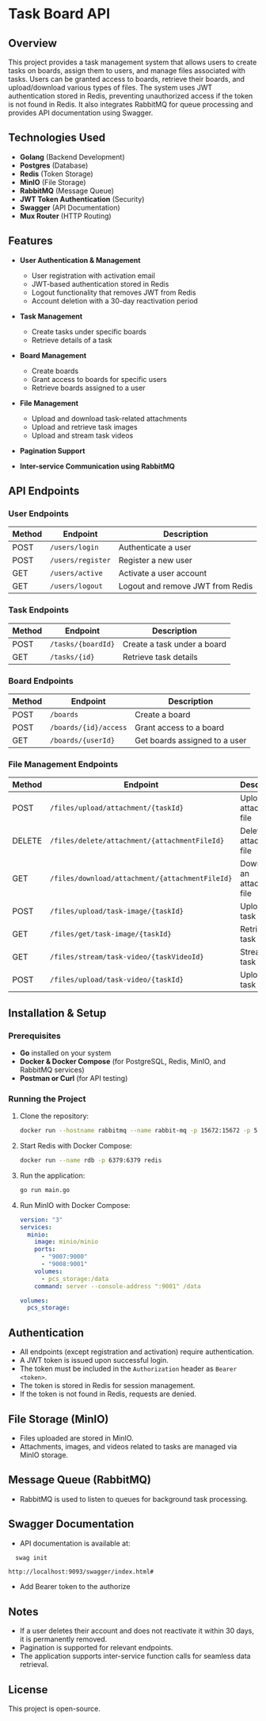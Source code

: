 # Task Board API

## Overview
This project provides a task management system that allows users to create tasks on boards, assign them to users, and manage files associated with tasks. Users can be granted access to boards, retrieve their boards, and upload/download various types of files. The system uses JWT authentication stored in Redis, preventing unauthorized access if the token is not found in Redis. It also integrates RabbitMQ for queue processing and provides API documentation using Swagger.

## Technologies Used
- **Golang** (Backend Development)
- **Postgres** (Database)
- **Redis** (Token Storage)
- **MinIO** (File Storage)
- **RabbitMQ** (Message Queue)
- **JWT Token Authentication** (Security)
- **Swagger** (API Documentation)
- **Mux Router** (HTTP Routing)

## Features
- **User Authentication & Management**
    - User registration with activation email
    - JWT-based authentication stored in Redis
    - Logout functionality that removes JWT from Redis
    - Account deletion with a 30-day reactivation period

- **Task Management**
    - Create tasks under specific boards
    - Retrieve details of a task

- **Board Management**
    - Create boards
    - Grant access to boards for specific users
    - Retrieve boards assigned to a user

- **File Management**
    - Upload and download task-related attachments
    - Upload and retrieve task images
    - Upload and stream task videos

- **Pagination Support**
- **Inter-service Communication using RabbitMQ**

## API Endpoints

### User Endpoints
| Method | Endpoint | Description |
|--------|---------|-------------|
| POST | `/users/login` | Authenticate a user |
| POST | `/users/register` | Register a new user |
| GET | `/users/active` | Activate a user account |
| GET | `/users/logout` | Logout and remove JWT from Redis |

### Task Endpoints
| Method | Endpoint | Description |
|--------|---------|-------------|
| POST | `/tasks/{boardId}` | Create a task under a board |
| GET | `/tasks/{id}` | Retrieve task details |

### Board Endpoints
| Method | Endpoint | Description |
|--------|---------|-------------|
| POST | `/boards` | Create a board |
| POST | `/boards/{id}/access` | Grant access to a board |
| GET | `/boards/{userId}` | Get boards assigned to a user |

### File Management Endpoints
| Method | Endpoint | Description |
|--------|---------|-------------|
| POST | `/files/upload/attachment/{taskId}` | Upload an attachment file |
| DELETE | `/files/delete/attachment/{attachmentFileId}` | Delete an attachment file |
| GET | `/files/download/attachment/{attachmentFileId}` | Download an attachment file |
| POST | `/files/upload/task-image/{taskId}` | Upload a task image |
| GET | `/files/get/task-image/{taskId}` | Retrieve a task image |
| GET | `/files/stream/task-video/{taskVideoId}` | Stream a task video |
| POST | `/files/upload/task-video/{taskId}` | Upload a task video |

## Installation & Setup
### Prerequisites
- **Go** installed on your system
- **Docker & Docker Compose** (for PostgreSQL, Redis, MinIO, and RabbitMQ services)
- **Postman or Curl** (for API testing)

### Running the Project
1. Clone the repository:
   ```sh
   docker run --hostname rabbitmq --name rabbit-mq -p 15672:15672 -p 5672:5672 rabbitmq:3-management
   ```

2. Start Redis with Docker Compose:
   ```sh
   docker run --name rdb -p 6379:6379 redis
   ```

3. Run the application:
   ```sh
   go run main.go
   ```

4. Run MinIO with Docker Compose:
   ```yaml
   version: "3"
   services:
     minio:
       image: minio/minio
       ports:
         - "9007:9000"
         - "9008:9001"
       volumes:
         - pcs_storage:/data
       command: server --console-address ":9001" /data

   volumes:
     pcs_storage:
   ```

## Authentication
- All endpoints (except registration and activation) require authentication.
- A JWT token is issued upon successful login.
- The token must be included in the `Authorization` header as `Bearer <token>`.
- The token is stored in Redis for session management.
- If the token is not found in Redis, requests are denied.

## File Storage (MinIO)
- Files uploaded are stored in MinIO.
- Attachments, images, and videos related to tasks are managed via MinIO storage.

## Message Queue (RabbitMQ)
- RabbitMQ is used to listen to queues for background task processing.

## Swagger Documentation
- API documentation is available at:
 ```sh
   swag init
   ```
  ```
  http://localhost:9093/swagger/index.html#
  ```
- Add Bearer token to the authorize

## Notes
- If a user deletes their account and does not reactivate it within 30 days, it is permanently removed.
- Pagination is supported for relevant endpoints.
- The application supports inter-service function calls for seamless data retrieval.

## License
This project is open-source.

